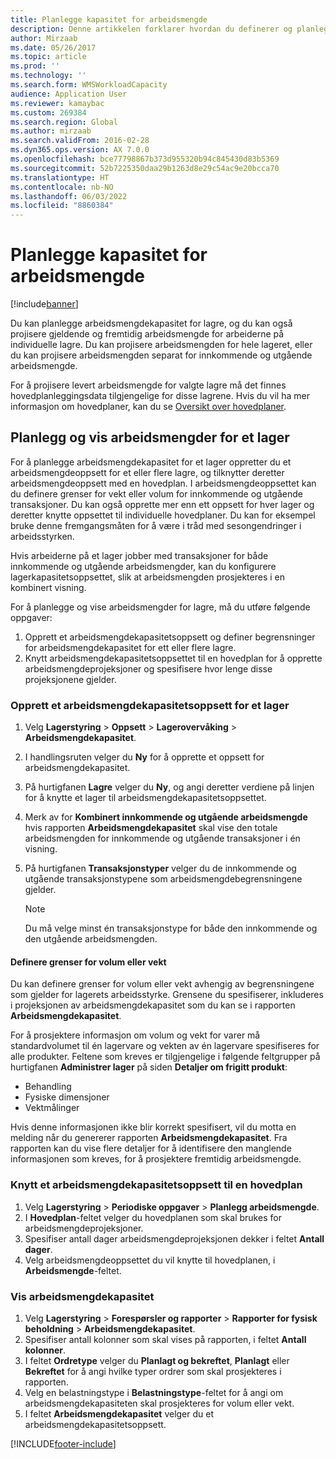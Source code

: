 ```yaml
---
title: Planlegge kapasitet for arbeidsmengde
description: Denne artikkelen forklarer hvordan du definerer og planlegger arbeidsmengdekapasiteten for ansatte i et lager eller et helt lager.
author: Mirzaab
ms.date: 05/26/2017
ms.topic: article
ms.prod: ''
ms.technology: ''
ms.search.form: WMSWorkloadCapacity
audience: Application User
ms.reviewer: kamaybac
ms.custom: 269384
ms.search.region: Global
ms.author: mirzaab
ms.search.validFrom: 2016-02-28
ms.dyn365.ops.version: AX 7.0.0
ms.openlocfilehash: bce77798867b373d955320b94c845430d83b5369
ms.sourcegitcommit: 52b7225350daa29b1263d8e29c54ac9e20bcca70
ms.translationtype: HT
ms.contentlocale: nb-NO
ms.lasthandoff: 06/03/2022
ms.locfileid: "8860384"
---
```

# <a name="schedule-workload-capacity"></a>Planlegge kapasitet for arbeidsmengde

[!include[banner](../includes/banner.md)]

Du kan planlegge arbeidsmengdekapasitet for lagre, og du kan også projisere gjeldende og fremtidig arbeidsmengde for arbeiderne på individuelle lagre. Du kan projisere arbeidsmengden for hele lageret, eller du kan projisere arbeidsmengden separat for innkommende og utgående arbeidsmengde.

For å projisere levert arbeidsmengde for valgte lagre må det finnes hovedplanleggingsdata tilgjengelige for disse lagrene. Hvis du vil ha mer informasjon om hovedplaner, kan du se [Oversikt over hovedplaner](../master-planning/master-plans.md).

## <a name="schedule-and-view-workloads-for-a-warehouse"></a>Planlegg og vis arbeidsmengder for et lager

For å planlegge arbeidsmengdekapasitet for et lager oppretter du et arbeidsmengdeoppsett for et eller flere lagre, og tilknytter deretter arbeidsmengdeoppsett med en hovedplan. I arbeidsmengdeoppsettet kan du definere grenser for vekt eller volum for innkommende og utgående transaksjoner. Du kan også opprette mer enn ett oppsett for hver lager og deretter knytte oppsettet til individuelle hovedplaner. Du kan for eksempel bruke denne fremgangsmåten for å være i tråd med sesongendringer i arbeidsstyrken.

Hvis arbeiderne på et lager jobber med transaksjoner for både innkommende og utgående arbeidsmengder, kan du konfigurere lagerkapasitetsoppsettet, slik at arbeidsmengden prosjekteres i en kombinert visning.

For å planlegge og vise arbeidsmengder for lagre, må du utføre følgende oppgaver:

1. Opprett et arbeidsmengdekapasitetsoppsett og definer begrensninger for arbeidsmengdekapasitet for ett eller flere lagre.
2. Knytt arbeidsmengdekapasitetsoppsettet til en hovedplan for å opprette arbeidsmengdeprojeksjoner og spesifisere hvor lenge disse projeksjonene gjelder.

### <a name="create-a-workload-capacity-setup-for-a-warehouse"></a>Opprett et arbeidsmengdekapasitetsoppsett for et lager

1. Velg **Lagerstyring** \> **Oppsett** \> **Lagerovervåking** \> **Arbeidsmengdekapasitet**.
2. I handlingsruten velger du **Ny** for å opprette et oppsett for arbeidsmengdekapasitet.
3. På hurtigfanen **Lagre** velger du **Ny**, og angi deretter verdiene på linjen for å knytte et lager til arbeidsmengdekapasitetsoppsettet.
4. Merk av for **Kombinert innkommende og utgående arbeidsmengde** hvis rapporten **Arbeidsmengdekapasitet** skal vise den totale arbeidsmengden for innkommende og utgående transaksjoner i én visning.
5. På hurtigfanen **Transaksjonstyper** velger du de innkommende og utgående transaksjonstypene som arbeidsmengdebegrensningene gjelder.

    > [!NOTE]
    > Du må velge minst én transaksjonstype for både den innkommende og den utgående arbeidsmengden.

#### <a name="define-limits-for-volume-or-weight"></a>Definere grenser for volum eller vekt

Du kan definere grenser for volum eller vekt avhengig av begrensningene som gjelder for lagerets arbeidsstyrke. Grensene du spesifiserer, inkluderes i projeksjonen av arbeidsmengdekapasitet som du kan se i rapporten **Arbeidsmengdekapasitet**.

For å prosjektere informasjon om volum og vekt for varer må standardvolumet til én lagervare og vekten av én lagervare spesifiseres for alle produkter. Feltene som kreves er tilgjengelige i følgende feltgrupper på hurtigfanen **Administrer lager** på siden **Detaljer om frigitt produkt**:

- Behandling
- Fysiske dimensjoner
- Vektmålinger

Hvis denne informasjonen ikke blir korrekt spesifisert, vil du motta en melding når du genererer rapporten **Arbeidsmengdekapasitet**. Fra rapporten kan du vise flere detaljer for å identifisere den manglende informasjonen som kreves, for å prosjektere fremtidig arbeidsmengde.

### <a name="associate-a-workload-capacity-setup-with-a-master-plan"></a>Knytt et arbeidsmengdekapasitetsoppsett til en hovedplan

1. Velg **Lagerstyring** \> **Periodiske oppgaver** \> **Planlegg arbeidsmengde**.
2. I **Hovedplan**-feltet velger du hovedplanen som skal brukes for arbeidsmengdeprojeksjoner.
3. Spesifiser antall dager arbeidsmengdeprojeksjonen dekker i feltet **Antall dager**.
4. Velg arbeidsmengdeoppsettet du vil knytte til hovedplanen, i **Arbeidsmengde**-feltet.

### <a name="view-workload-capacity"></a>Vis arbeidsmengdekapasitet

1. Velg **Lagerstyring** \> **Forespørsler og rapporter** \> **Rapporter for fysisk beholdning** \> **Arbeidsmengdekapasitet**.
2. Spesifiser antall kolonner som skal vises på rapporten, i feltet **Antall kolonner**.
3. I feltet **Ordretype** velger du **Planlagt og bekreftet**, **Planlagt** eller **Bekreftet** for å angi hvilke typer ordrer som skal prosjekteres i rapporten.
4. Velg en belastningstype i **Belastningstype**-feltet for å angi om arbeidsmengdekapasiteten skal prosjekteres for volum eller vekt.
5. I feltet **Arbeidsmengdekapasitet** velger du et arbeidsmengdekapasitetsoppsett.


[!INCLUDE[footer-include](../../includes/footer-banner.md)]